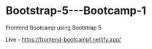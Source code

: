# Bootstrap-5---Bootcamp-1
Frontend Bootcamp using Bootstrap 5

Live - https://frontend-bootcamp1.netlify.app/
